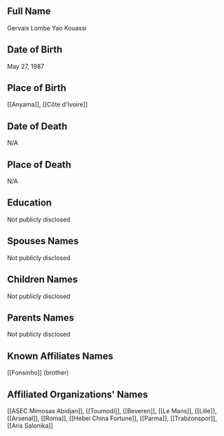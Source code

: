 ## Full Name
Gervais Lombe Yao Kouassi

## Date of Birth
May 27, 1987

## Place of Birth
[[Anyama]], [[Côte d'Ivoire]]

## Date of Death
N/A

## Place of Death
N/A

## Education
Not publicly disclosed

## Spouses Names
Not publicly disclosed

## Children Names
Not publicly disclosed

## Parents Names
Not publicly disclosed

## Known Affiliates Names
[[Fonsinho]] (brother)

## Affiliated Organizations' Names
[[ASEC Mimosas Abidjan]],
[[Toumodi]],
[[Beveren]],
[[Le Mans]],
[[Lille]],
[[Arsenal]],
[[Roma]],
[[Hebei China Fortune]],
[[Parma]],
[[Trabzonspor]],
[[Aris Salonika]]
